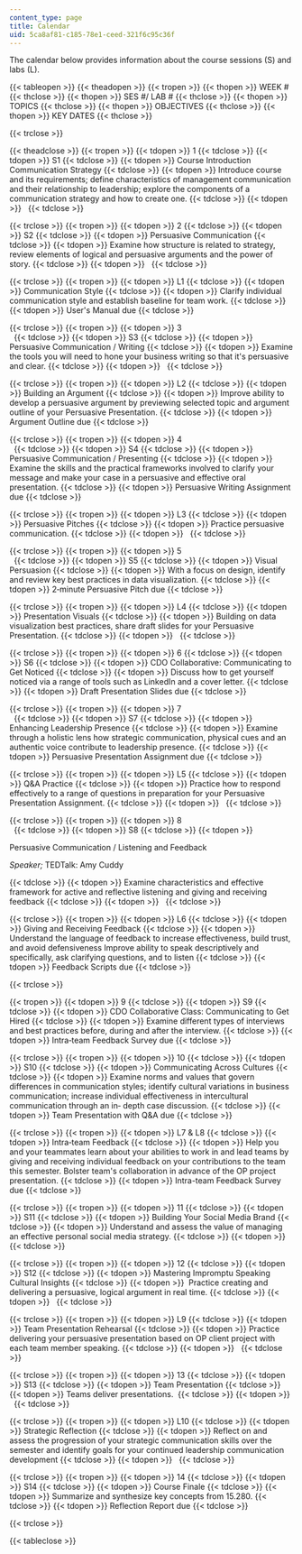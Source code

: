```yaml
---
content_type: page
title: Calendar
uid: 5ca8af81-c185-78e1-ceed-321f6c95c36f
---
```


The calendar below provides information about the course sessions (S) and labs (L).

{{< tableopen >}}
{{< theadopen >}}
{{< tropen >}}
{{< thopen >}}
WEEK #
{{< thclose >}}
{{< thopen >}}
SES #/ LAB #
{{< thclose >}}
{{< thopen >}}
TOPICS
{{< thclose >}}
{{< thopen >}}
OBJECTIVES
{{< thclose >}}
{{< thopen >}}
KEY DATES
{{< thclose >}}

{{< trclose >}}

{{< theadclose >}}
{{< tropen >}}
{{< tdopen >}}
1
{{< tdclose >}}
{{< tdopen >}}
S1
{{< tdclose >}}
{{< tdopen >}}
Course Introduction Communication Strategy
{{< tdclose >}}
{{< tdopen >}}
Introduce course and its requirements; define characteristics of management communication and their relationship to leadership; explore the components of a communication strategy and how to create one.
{{< tdclose >}}
{{< tdopen >}}
 
{{< tdclose >}}

{{< trclose >}}
{{< tropen >}}
{{< tdopen >}}
2
{{< tdclose >}}
{{< tdopen >}}
S2
{{< tdclose >}}
{{< tdopen >}}
Persuasive Communication
{{< tdclose >}}
{{< tdopen >}}
Examine how structure is related to strategy, review elements of logical and persuasive arguments and the power of story.
{{< tdclose >}}
{{< tdopen >}}
 
{{< tdclose >}}

{{< trclose >}}
{{< tropen >}}
{{< tdopen >}}
L1
{{< tdclose >}}
{{< tdopen >}}
Communication Style
{{< tdclose >}}
{{< tdopen >}}
Clarify individual communication style and establish baseline for team work.
{{< tdclose >}}
{{< tdopen >}}
User's Manual due
{{< tdclose >}}

{{< trclose >}}
{{< tropen >}}
{{< tdopen >}}
3  
 
{{< tdclose >}}
{{< tdopen >}}
S3
{{< tdclose >}}
{{< tdopen >}}
Persuasive Communication / Writing
{{< tdclose >}}
{{< tdopen >}}
Examine the tools you will need to hone your business writing so that it's persuasive and clear.
{{< tdclose >}}
{{< tdopen >}}
 
{{< tdclose >}}

{{< trclose >}}
{{< tropen >}}
{{< tdopen >}}
L2
{{< tdclose >}}
{{< tdopen >}}
Building an Argument
{{< tdclose >}}
{{< tdopen >}}
Improve ability to develop a persuasive argument by previewing selected topic and argument outline of your Persuasive Presentation.
{{< tdclose >}}
{{< tdopen >}}
Argument Outline due
{{< tdclose >}}

{{< trclose >}}
{{< tropen >}}
{{< tdopen >}}
4  
 
{{< tdclose >}}
{{< tdopen >}}
S4
{{< tdclose >}}
{{< tdopen >}}
Persuasive Communication / Presenting
{{< tdclose >}}
{{< tdopen >}}
Examine the skills and the practical frameworks involved to clarify your message and make your case in a persuasive and effective oral presentation.
{{< tdclose >}}
{{< tdopen >}}
Persuasive Writing Assignment due
{{< tdclose >}}

{{< trclose >}}
{{< tropen >}}
{{< tdopen >}}
L3
{{< tdclose >}}
{{< tdopen >}}
Persuasive Pitches
{{< tdclose >}}
{{< tdopen >}}
Practice persuasive communication.
{{< tdclose >}}
{{< tdopen >}}
 
{{< tdclose >}}

{{< trclose >}}
{{< tropen >}}
{{< tdopen >}}
5  
 
{{< tdclose >}}
{{< tdopen >}}
S5
{{< tdclose >}}
{{< tdopen >}}
Visual Persuasion
{{< tdclose >}}
{{< tdopen >}}
With a focus on design, identify and review key best practices in data visualization.
{{< tdclose >}}
{{< tdopen >}}
2‐minute Persuasive Pitch due
{{< tdclose >}}

{{< trclose >}}
{{< tropen >}}
{{< tdopen >}}
L4
{{< tdclose >}}
{{< tdopen >}}
Presentation Visuals
{{< tdclose >}}
{{< tdopen >}}
Building on data visualization best practices, share draft slides for your Persuasive Presentation.
{{< tdclose >}}
{{< tdopen >}}
 
{{< tdclose >}}

{{< trclose >}}
{{< tropen >}}
{{< tdopen >}}
6
{{< tdclose >}}
{{< tdopen >}}
S6
{{< tdclose >}}
{{< tdopen >}}
CDO Collaborative: Communicating to Get Noticed
{{< tdclose >}}
{{< tdopen >}}
Discuss how to get yourself noticed via a range of tools such as LinkedIn and a cover letter.
{{< tdclose >}}
{{< tdopen >}}
Draft Presentation Slides due
{{< tdclose >}}

{{< trclose >}}
{{< tropen >}}
{{< tdopen >}}
7  
 
{{< tdclose >}}
{{< tdopen >}}
S7
{{< tdclose >}}
{{< tdopen >}}
Enhancing Leadership Presence
{{< tdclose >}}
{{< tdopen >}}
Examine through a holistic lens how strategic communication, physical cues and an authentic voice contribute to leadership presence.
{{< tdclose >}}
{{< tdopen >}}
Persuasive Presentation Assignment due
{{< tdclose >}}

{{< trclose >}}
{{< tropen >}}
{{< tdopen >}}
L5
{{< tdclose >}}
{{< tdopen >}}
Q&A Practice
{{< tdclose >}}
{{< tdopen >}}
Practice how to respond effectively to a range of questions in preparation for your Persuasive Presentation Assignment.
{{< tdclose >}}
{{< tdopen >}}
 
{{< tdclose >}}

{{< trclose >}}
{{< tropen >}}
{{< tdopen >}}
8  
 
{{< tdclose >}}
{{< tdopen >}}
S8
{{< tdclose >}}
{{< tdopen >}}


Persuasive Communication / Listening and Feedback

_Speaker;_ TEDTalk: Amy Cuddy


{{< tdclose >}}
{{< tdopen >}}
Examine characteristics and effective framework for active and reflective listening and giving and receiving feedback
{{< tdclose >}}
{{< tdopen >}}
 
{{< tdclose >}}

{{< trclose >}}
{{< tropen >}}
{{< tdopen >}}
L6
{{< tdclose >}}
{{< tdopen >}}
Giving and Receiving Feedback
{{< tdclose >}}
{{< tdopen >}}
Understand the language of feedback to increase effectiveness, build trust, and avoid defensiveness Improve ability to speak descriptively and specifically, ask clarifying questions, and to listen
{{< tdclose >}}
{{< tdopen >}}
Feedback Scripts due
{{< tdclose >}}

{{< trclose >}}

{{< tropen >}}
{{< tdopen >}}
9
{{< tdclose >}}
{{< tdopen >}}
S9
{{< tdclose >}}
{{< tdopen >}}
CDO Collaborative Class: Communicating to Get Hired
{{< tdclose >}}
{{< tdopen >}}
Examine different types of interviews and best practices before, during and after the interview.
{{< tdclose >}}
{{< tdopen >}}
Intra‐team Feedback Survey due
{{< tdclose >}}

{{< trclose >}}
{{< tropen >}}
{{< tdopen >}}
10
{{< tdclose >}}
{{< tdopen >}}
S10
{{< tdclose >}}
{{< tdopen >}}
Communicating Across Cultures
{{< tdclose >}}
{{< tdopen >}}
Examine norms and values that govern differences in communication styles; identify cultural variations in business communication; increase individual effectiveness in intercultural communication through an in‐ depth case discussion.
{{< tdclose >}}
{{< tdopen >}}
Team Presentation with Q&A due
{{< tdclose >}}

{{< trclose >}}
{{< tropen >}}
{{< tdopen >}}
L7 & L8
{{< tdclose >}}
{{< tdopen >}}
Intra‐team Feedback
{{< tdclose >}}
{{< tdopen >}}
Help you and your teammates learn about your abilities to work in and lead teams by giving and receiving individual feedback on your contributions to the team this semester. Bolster team's collaboration in advance of the OP project presentation.
{{< tdclose >}}
{{< tdopen >}}
Intra-team Feedback Survey due
{{< tdclose >}}

{{< trclose >}}
{{< tropen >}}
{{< tdopen >}}
11
{{< tdclose >}}
{{< tdopen >}}
S11
{{< tdclose >}}
{{< tdopen >}}
Building Your Social Media Brand
{{< tdclose >}}
{{< tdopen >}}
Understand and assess the value of managing an effective personal social media strategy.
{{< tdclose >}}
{{< tdopen >}}
 
{{< tdclose >}}

{{< trclose >}}
{{< tropen >}}
{{< tdopen >}}
12
{{< tdclose >}}
{{< tdopen >}}
S12
{{< tdclose >}}
{{< tdopen >}}
Mastering Impromptu Speaking Cultural Insights
{{< tdclose >}}
{{< tdopen >}}
 Practice creating and delivering a persuasive, logical argument in real time.
{{< tdclose >}}
{{< tdopen >}}
 
{{< tdclose >}}

{{< trclose >}}
{{< tropen >}}
{{< tdopen >}}
L9
{{< tdclose >}}
{{< tdopen >}}
Team Presentation Rehearsal
{{< tdclose >}}
{{< tdopen >}}
Practice delivering your persuasive presentation based on OP client project with each team member speaking.
{{< tdclose >}}
{{< tdopen >}}
 
{{< tdclose >}}

{{< trclose >}}
{{< tropen >}}
{{< tdopen >}}
13
{{< tdclose >}}
{{< tdopen >}}
S13
{{< tdclose >}}
{{< tdopen >}}
Team Presentation
{{< tdclose >}}
{{< tdopen >}}
Teams deliver presentations. 
{{< tdclose >}}
{{< tdopen >}}
 
{{< tdclose >}}

{{< trclose >}}
{{< tropen >}}
{{< tdopen >}}
L10
{{< tdclose >}}
{{< tdopen >}}
Strategic Reflection
{{< tdclose >}}
{{< tdopen >}}
Reflect on and assess the progression of your strategic communication skills over the semester and identify goals for your continued leadership communication development
{{< tdclose >}}
{{< tdopen >}}
 
{{< tdclose >}}

{{< trclose >}}
{{< tropen >}}
{{< tdopen >}}
14
{{< tdclose >}}
{{< tdopen >}}
S14
{{< tdclose >}}
{{< tdopen >}}
Course Finale
{{< tdclose >}}
{{< tdopen >}}
Summarize and synthesize key concepts from 15.280.
{{< tdclose >}}
{{< tdopen >}}
Reflection Report due
{{< tdclose >}}

{{< trclose >}}

{{< tableclose >}}